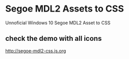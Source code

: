 # Segoe MDL2 Assets to CSS
Unnoficial Windows 10 Segoe MDL2 Asset to CSS
## check the demo with all icons
http://segoe-mdl2-css.js.org

